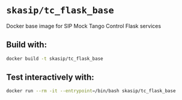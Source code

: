 # `skasip/tc_flask_base`

Docker base image for SIP Mock Tango Control Flask services

## Build with:

```bash
docker build -t skasip/tc_flask_base
``` 

## Test interactively with:

```bash
docker run --rm -it --entrypoint=/bin/bash skasip/tc_flask_base
```
